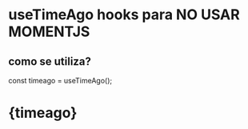 # useTimeAgo hooks para NO USAR MOMENTJS

## como se utiliza?

const timeago = useTimeAgo();

<h1>{timeago}</h1>
